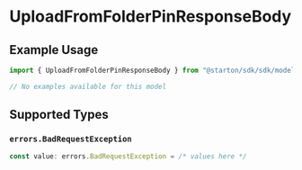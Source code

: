 # UploadFromFolderPinResponseBody

## Example Usage

```typescript
import { UploadFromFolderPinResponseBody } from "@starton/sdk/sdk/models/errors";

// No examples available for this model
```

## Supported Types

### `errors.BadRequestException`

```typescript
const value: errors.BadRequestException = /* values here */
```

